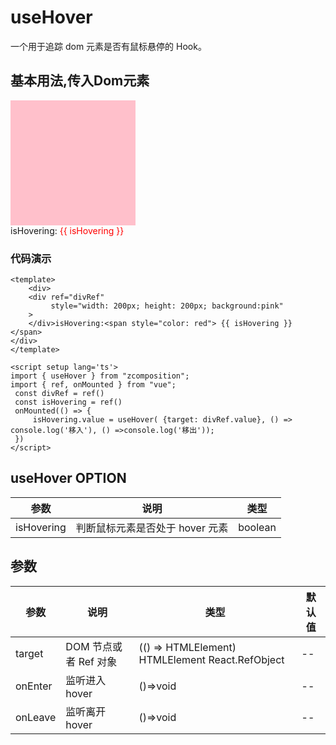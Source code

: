 # useHover

一个用于追踪 dom 元素是否有鼠标悬停的 Hook。

## 基本用法,传入Dom元素
<script setup lang='ts'>
import { useHover } from "@lib";
import { ref, onMounted } from "vue";   
 const divRef = ref()
 const isHovering = ref()
 onMounted(() => {
     isHovering.value = useHover( {target: divRef.value}, () => console.log('移入'), () =>console.log('移出'));
 })
</script>

<div>
    <div ref="divRef"
      style="width: 200px; height: 200px; background:pink"
    ></div>
    isHovering:<span style="color:red"> {{ isHovering }} </span>
</div>

### 代码演示

```vue
<template>
    <div>
    <div ref="divRef"
         style="width: 200px; height: 200px; background:pink"
    >
    </div>isHovering:<span style="color: red"> {{ isHovering }} </span>
</div>
</template>

<script setup lang='ts'>
import { useHover } from "zcomposition";
import { ref, onMounted } from "vue";   
 const divRef = ref()
 const isHovering = ref()
 onMounted(() => {
     isHovering.value = useHover( {target: divRef.value}, () => console.log('移入'), () =>console.log('移出'));
 })
</script>

```

## useHover OPTION

| 参数       | 说明                      | 类型                   |
| -------    | ------------------------- | ---------------------- | 
| isHovering |判断鼠标元素是否处于 hover 元素 | boolean |

## 参数

| 参数      | 说明                      | 类型                   | 默认值 |
| -------   | ------------------------- | ---------------------- | ------ |
| target     |DOM 节点或者 Ref 对象| (() => HTMLElement) HTMLElement React.RefObject | -- |
| onEnter | 监听进入 hover	| ()=>void |  -- |
| onLeave | 监听离开 hover  | ()=>void |  --|   
